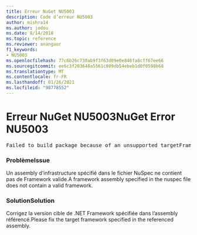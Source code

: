 ```yaml
---
title: Erreur NuGet NU5003
description: Code d’erreur NU5003
author: mishra14
ms.author: jodou
ms.date: 8/14/2018
ms.topic: reference
ms.reviewer: anangaur
f1_keywords:
- NU5003
ms.openlocfilehash: 77c6b26c730ab9f3f63d09e0e846fa8cff67ee66
ms.sourcegitcommit: ee6c3f203648a5561c809db54ebeb1d0f0598b68
ms.translationtype: MT
ms.contentlocale: fr-FR
ms.lasthandoff: 01/26/2021
ms.locfileid: "98778552"
---
```

# <a name="nuget-error-nu5003"></a><span data-ttu-id="37db7-103">Erreur NuGet NU5003</span><span class="sxs-lookup"><span data-stu-id="37db7-103">NuGet Error NU5003</span></span>
<pre>Failed to build package because of an unsupported targetFramework value on 'System.Net'.</pre>

### <a name="issue"></a><span data-ttu-id="37db7-104">Problème</span><span class="sxs-lookup"><span data-stu-id="37db7-104">Issue</span></span>

<span data-ttu-id="37db7-105">Un assembly d’infrastructure spécifié dans le fichier NuSpec ne contient pas de Framework valide.</span><span class="sxs-lookup"><span data-stu-id="37db7-105">A framework assembly specified in the nuspec file does not contain a valid framework.</span></span>


### <a name="solution"></a><span data-ttu-id="37db7-106">Solution</span><span class="sxs-lookup"><span data-stu-id="37db7-106">Solution</span></span>

<span data-ttu-id="37db7-107">Corrigez la version cible de .NET Framework spécifiée dans l’assembly référencé.</span><span class="sxs-lookup"><span data-stu-id="37db7-107">Please fix the target framework specified in the referenced assembly.</span></span>

